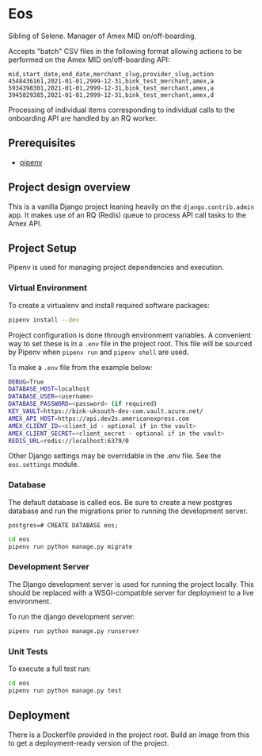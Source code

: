 # Eos

Sibling of Selene. Manager of Amex MID on/off-boarding.

Accepts "batch" CSV files in the following format allowing actions to be performed on the Amex MID on/off-boarding API:

```
mid,start_date,end_date,merchant_slug,provider_slug,action
4548436161,2021-01-01,2999-12-31,bink_test_merchant,amex,a
5934398301,2021-01-01,2999-12-31,bink_test_merchant,amex,a
3945029385,2021-01-01,2999-12-31,bink_test_merchant,amex,d
```

Processing of individual items corresponding to individual calls to the onboarding API are handled by an RQ worker.

## Prerequisites

- [pipenv](https://docs.pipenv.org)

## Project design overview

This is a vanilla Django project leaning heavily on the `django.contrib.admin` app. It makes use of an RQ (Redis) queue to process API call tasks to the Amex API.

## Project Setup

Pipenv is used for managing project dependencies and execution.

### Virtual Environment

To create a virtualenv and install required software packages:

```bash
pipenv install --dev
```

Project configuration is done through environment variables. A convenient way to set these is in a `.env` file in the project root. This file will be sourced by Pipenv when `pipenv run` and `pipenv shell` are used.

To make a `.env` file from the example below:

```bash
DEBUG=True
DATABASE_HOST=localhost
DATABASE_USER=<username>
DATABASE_PASSWORD=<password> (if required)
KEY_VAULT=https://bink-uksouth-dev-com.vault.azure.net/
AMEX_API_HOST=https://api.dev2s.americanexpress.com
AMEX_CLIENT_ID=<client_id - optional if in the vault>
AMEX_CLIENT_SECRET=<client_secret - optional if in the vault>
REDIS_URL=redis://localhost:6379/0
```

Other Django settings may be overridable in the .env file. See the `eos.settings` module.

### Database

The default database is called eos. Be sure to create a new postgres database and run the migrations prior to running the development server.

```
postgres=# CREATE DATABASE eos;
```

```bash
cd eos
pipenv run python manage.py migrate
```

### Development Server

The Django development server is used for running the project locally. This should be replaced with a WSGI-compatible server for deployment to a live environment.

To run the django development server:

```bash
pipenv run python manage.py runserver
```


### Unit Tests

To execute a full test run:

```bash
cd eos
pipenv run python manage.py test
```

## Deployment

There is a Dockerfile provided in the project root. Build an image from this to get a deployment-ready version of the project.
